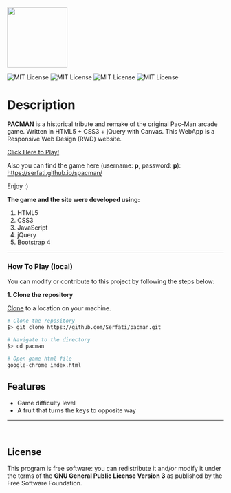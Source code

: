  <img src="https://www.freepngimg.com/download/minecraft/80738-world-pacman-angle-minecraft-symmetry-download-hq-png.png" height="140" width="140">

![MIT License](https://codeclimate.com/github/JonSn0w/Hyde/badges/gpa.svg) ![MIT License](https://david-dm.org/tterb/Hyde.svg) ![MIT License](https://badge.fury.io/gh/tterb%2FHyde.svg) ![MIT License](https://img.shields.io/apm/l/atomic-design-ui.svg?)

# Description

**PACMAN** is a historical tribute and remake of the original Pac-Man arcade game.
Written in HTML5 + CSS3 + jQuery with Canvas. This WebApp is a Responsive Web Design (RWD) website.

[Click Here to Play!](https://serfati.github.io/spacman/)

Also you can find the game here (username: **p**, password: **p**): https://serfati.github.io/spacman/

Enjoy :)

**The game and the site were developed using:**

1. HTML5
2. CSS3
3. JavaScript
4. jQuery
5. Bootstrap 4

---

### How To Play (local)

You can modify or contribute to this project by following the steps below:

**1. Clone the repository**

[Clone](https://help.github.com/en/github/creating-cloning-and-archiving-repositories/cloning-a-repository) to a location on your machine.

```bash
# Clone the repository
$> git clone https://github.com/Serfati/pacman.git

# Navigate to the directory
$> cd pacman

# Open game html file
google-chrome index.html
```

## Features

- Game difficulty level
- A fruit that turns the keys to opposite way

---

<br>

## License

This program is free software: you can redistribute it and/or modify
it under the terms of the **GNU General Public License Version 3** as
published by the Free Software Foundation.
